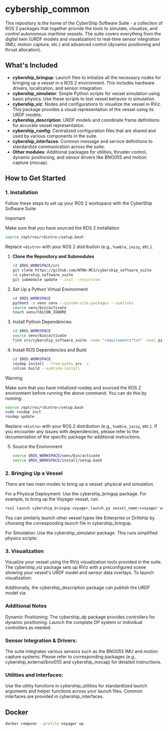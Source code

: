 # cybership_common

This repository is the home of the CyberShip Software Suite - a collection of ROS 2 packages that together provide the tools to simulate, visualize, and control autonomous maritime vessels. The suite covers everything from the digital twin (URDF models and visualization) to real-time sensor integration (IMU, motion capture, etc.) and advanced control (dynamic positioning and thrust allocation).

## What's Included

- **cybership_bringup**: Launch files to initialize all the necessary nodes for bringing up a vessel in a ROS 2 environment. This includes hardware drivers, localization, and sensor integration.
- **cybership_simulator**: Simple Python scripts for vessel simulation using basic physics. Use these scripts to test vessel behavior in simulation.
- **cybership_viz**: Nodes and configurations to visualize the vessel in RViz. This package provides a visual representation of the vessel using its URDF models.
- **cybership_description**: URDF models and coordinate frame definitions for accurate vessel representation.
- **cybership_config**: Centralized configuration files that are shared and used by various components in the suite.
- **cybership_interfaces**: Common message and service definitions to standardize communication across the suite.
- **Other modules**: Additional packages for utilities, thruster control, dynamic positioning, and sensor drivers like BNO055 and motion capture (mocap).

## How to Get Started

### 1. Installation

Follow these steps to set up your ROS 2 workspace with the CyberShip Software Suite:
 > [!IMPORTANT]
 > Make sure that you have sourced the ROS 2 installation
 > ```bash
 > source /opt/ros/<distro>/setup.bash
 > ```
 > Replace `<distro>` with your ROS 2 distribution (e.g., `humble`, `jazzy`, etc.).

1. **Clone the Repository and Submodules**
   ```bash
   cd $ROS_WORKSPACE/src
   git clone https://github.com/NTNU-MCS/cybership_software_suite
   cd cybership_software_suite
   git submodule update --init --recursive

2. Set Up a Python Virtual Environment
    ```bash
    cd $ROS_WORKSPACE
    python3 -m venv venv --system-site-packages --symlinks
    source venv/bin/activate
    touch venv/COLCON_IGNORE
    ```

3.  Install Python Dependencies
    ```bash
    cd $ROS_WORKSPACE
    source venv/bin/activate
    find src/cybership_software_suite -name "requirements*txt" -exec pip install -r {} \;
    ```

4. Install ROS Dependencies and Build
    ```bash
    cd $ROS_WORKSPACE
    rosdep install --from-paths src -i
    colcon build --symlink-install
    ```
 > [!WARNING]
 > Make sure that you have initialized rosdep and sourced the ROS 2 environment before running the above command. You can do this by running:
 > ```bash
 > source /opt/ros/<distro>/setup.bash
 > sudo rosdep init
 > rosdep update
 > ```
 > Replace `<distro>` with your ROS 2 distribution (e.g., `humble`, `jazzy`, etc.).
 > If you encounter any issues with dependencies, please refer to the documentation of the specific package for additional instructions.

5. Source the Environment

    ```bash
    source $ROS_WORKSPACE/venv/bin/activate
    source $ROS_WORKSPACE/install/setup.bash
    ```

### 2. Bringing Up a Vessel

There are two main modes to bring up a vessel: physical and simulation.

For a Physical Deployment:
Use the cybership_bringup package. For example, to bring up the Voyager vessel, run:
```bash
ros2 launch cybership_bringup voyager.launch.py vessel_name:=voyager vessel_model:=voyager
```
You can similarly launch other vessel types like Enterprise or Drillship by choosing the corresponding launch file in cybership_bringup.

For Simulation:
Use the cybership_simulator package. This runs simplified physics scripts:

### 3. Visualization
Visualize your vessel using the RViz visualization tools provided in the suite. The cybership_viz package sets up RViz with a preconfigured scene showing your vessel's URDF model and sensor data overlays. To launch visualization:

Additionally, the cybership_description package can publish the URDF model via:

### Additional Notes
Dynamic Positioning:
The cybership_dp package provides controllers for dynamic positioning. Launch the complete DP system or individual controllers as needed.

### Sensor Integration & Drivers:
The suite integrates various sensors such as the BNO055 IMU and motion capture systems. Please refer to corresponding packages (e.g., cybership_external/bno055 and cybership_mocap) for detailed instructions.

### Utilities and Interfaces:
Use the utility functions in cybership_utilities for standardized launch arguments and helper functions across your launch files. Common interfaces are provided in cybership_interfaces.

## Docker

```bash
docker compose --profile voyager up
```
